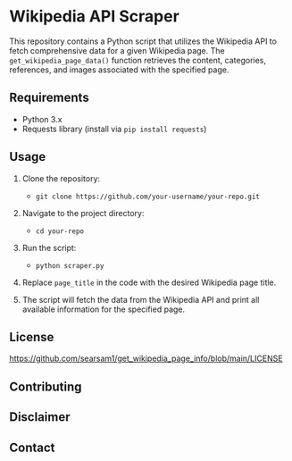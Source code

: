 # Wikipedia API Scraper

This repository contains a Python script that utilizes the Wikipedia API to fetch comprehensive data for a given Wikipedia page. The `get_wikipedia_page_data()` function retrieves the content, categories, references, and images associated with the specified page. 

## Requirements

- Python 3.x
- Requests library (install via `pip install requests`)

## Usage

1. Clone the repository:

    - `git clone https://github.com/your-username/your-repo.git`


2. Navigate to the project directory:

    - `cd your-repo`

3. Run the script:

    - `python scraper.py`

4. Replace `page_title` in the code with the desired Wikipedia page title.

5. The script will fetch the data from the Wikipedia API and print all available information for the specified page.

## License
https://github.com/searsam1/get_wikipedia_page_info/blob/main/LICENSE

## Contributing

## Disclaimer

## Contact
